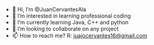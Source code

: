 - 👋 Hi, I’m @JuanCervantesAla
- 👀 I’m interested in learning professional coding
- 🌱 I’m currently learning Java, C++ and python
- 💞️ I’m looking to collaborate on any project
- 📫 How to reach me? R: juajocervantes16@gmail.com

<!---
JuanCervantesAla/JuanCervantesAla is a ✨ special ✨ repository because its `README.md` (this file) appears on your GitHub profile.
You can click the Preview link to take a look at your changes.
--->
